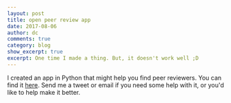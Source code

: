 ```yaml
---
layout: post
title: open peer review app
date: 2017-08-06
author: dc
comments: true
category: blog
show_excerpt: true
excerpt: One time I made a thing. But, it doesn't work well ;D
---
```

I created an app in Python that might help you find peer reviewers. You can find it <a href="https://github.com/dnck/open_peer_review">here</a>. Send me a tweet or email if you need some help with it, or you'd like to help make it better.
